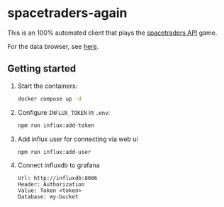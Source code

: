 # spacetraders-again

This is an 100% automated client that plays the [spacetraders API](https://spacetraders.io) game.

For the data browser, see [here](web/README.md).

## Getting started

1. Start the containers:

   ```bash
   docker compose up -d
   ```

2. Configure `INFLUX_TOKEN` in `.env`:

   ```bash
   npm run influx:add-token
   ```

3. Add influx user for connecting via web ui

   ```bash
   npm run influx:add-user
   ```

4. Connect influxdb to grafana
   ```
   Url: http://influxdb:8086
   Header: Authorization
   Value: Token <token>
   Database: my-bucket
   ```
